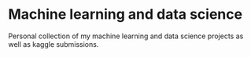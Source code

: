 # Machine learning and data science
Personal collection of my machine learning and data science projects as well as kaggle submissions.